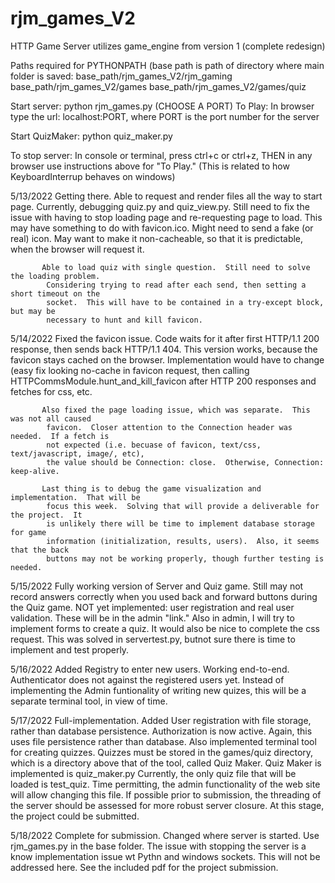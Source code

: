 # rjm_games_V2
HTTP Game Server
utilizes game_engine from version 1
(complete redesign)


Paths required for PYTHONPATH (base path is path of directory where main folder is saved:
            base_path/rjm_games_V2/rjm_gaming
            base_path/rjm_games_V2/games
            base_path/rjm_games_V2/games/quiz

Start server: python rjm_games.py (CHOOSE A PORT)
To Play: In browser type the url: localhost:PORT, where PORT is the port number for the server

Start QuizMaker: python quiz_maker.py

To stop server:  In console or terminal, press ctrl+c or ctrl+z, THEN in any browser use
instructions above for "To Play." (This is related to how KeyboardInterrup behaves on windows)



5/13/2022  Getting there.  Able to request and render files all the way to start page.
            Currently, debugging quiz.py and quiz_view.py.
            Still need to fix the issue with having to stop loading page and re-requesting
            page to load.  This may have something to do with favicon.ico.  Might need to
            send a fake (or real) icon.  May want to make it non-cacheable, so that it is
            predictable, when the browser will request it.
            
           Able to load quiz with single question.  Still need to solve the loading problem.
            Considering trying to read after each send, then setting a short timeout on the
            socket.  This will have to be contained in a try-except block, but may be
            necessary to hunt and kill favicon.
            
5/14/2022  Fixed the favicon issue.  Code waits for it after first HTTP/1.1 200 response,
            then sends back HTTP/1.1 404.  This version works, because the favicon stays
            cached on the browser.  Implementation would have to change (easy fix looking
            no-cache in favicon request, then calling HTTPCommsModule.hunt_and_kill_favicon
            after HTTP 200 responses and fetches for css, etc.
           
           Also fixed the page loading issue, which was separate.  This was not all caused
            favicon.  Closer attention to the Connection header was needed.  If a fetch is 
            not expected (i.e. becuase of favicon, text/css, text/javascript, image/, etc),
            the value should be Connection: close.  Otherwise, Connection: keep-alive.
           
           Last thing is to debug the game visualization and implementation.  That will be
            focus this week.  Solving that will provide a deliverable for the project.  It 
            is unlikely there will be time to implement database storage for game
            information (initialization, results, users).  Also, it seems that the back
            buttons may not be working properly, though further testing is needed.

5/15/2022  Fully working version of Server and Quiz game.  Still may not record answers 
            correctly when you used back and forward buttons during the Quiz game.  NOT yet
            implemented: user registration and real user validation.  These will be in the
            admin "link." Also in admin, I will try to implement forms to create a quiz.
            It would also be nice to complete the css request.  This was solved in
            servertest.py, butnot sure there is time to implement and test properly.

5/16/2022  Added Registry to enter new users.  Working end-to-end.  Authenticator does not
            against the registered users yet.  Instead of implementing the Admin
            funtionality of writing new quizes, this will be a separate terminal tool, in
            view of time.

5/17/2022  Full-implementation.  Added User registration with file storage, rather than
            database persistence.  Authorization is now active.  Again, this uses file
            persistence rather than database.
            Also implemented terminal tool for creating quizzes.  Quizzes must be stored
            in the games/quiz directory, which is a directory above
            that of the tool, called Quiz Maker.  Quiz Maker is implemented is quiz_maker.py
            Currently, the only quiz file that will be loaded is test_quiz.  Time
            permitting, the admin functionality of the web site will allow changing this
            file.  If possible prior to submission, the threading of the server should be
            assessed for more robust server closure.  At this stage, the project could be
            submitted.
          
5/18/2022  Complete for submission.  Changed where server is started.  Use rjm_games.py in the
            base folder.  The issue with stopping the server is a know implementation issue
            wt Pythn and windows sockets.  This will not be addressed here.  See the included
            pdf for the project submission.
